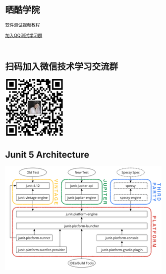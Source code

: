 # 晒酷学院
[软件测试视频教程](http://shareku.ke.qq.com/)
<p>
<a href="https://jq.qq.com/?_wv=1027&k=EQGVQd8Z">加入QQ测试学习群</a>
</p>
<br/>

# 扫码加入微信技术学习交流群

![avatar](img/weiwei.png)


# Junit 5 Architecture

![avatar](img/junit5-architecture.png)